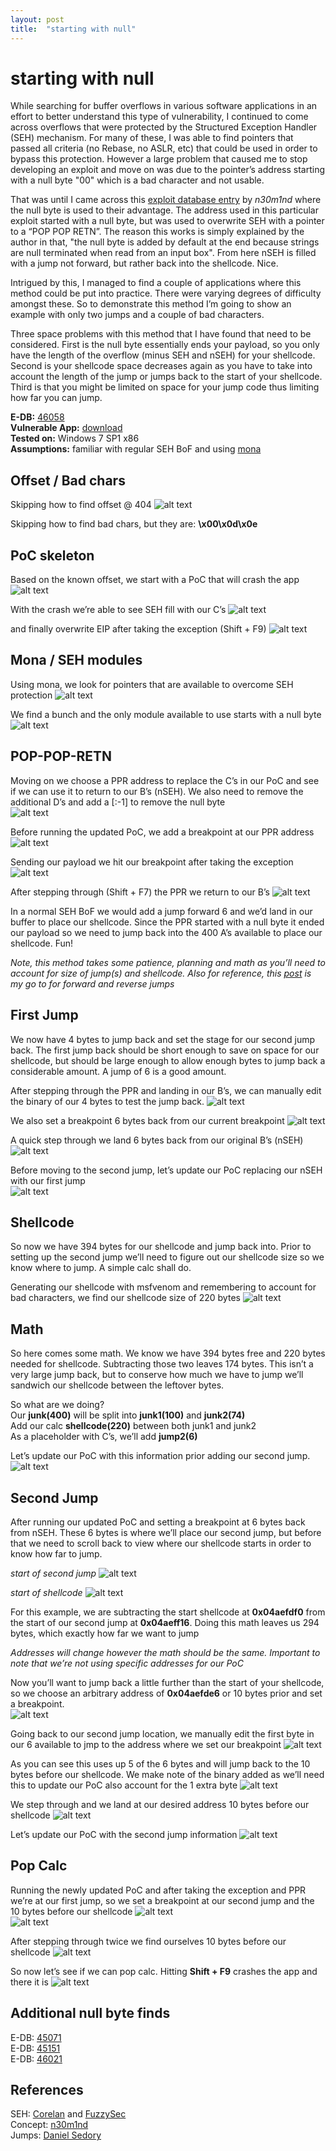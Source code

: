 ```yaml
---
layout: post
title:  "starting with null"
---
```


# starting with null

While searching for buffer overflows in various software applications in an effort to better understand this type of vulnerability, I continued to come across overflows that were protected by the Structured Exception Handler (SEH) mechanism.  For many of these, I was able to find pointers that passed all criteria (no Rebase, no ASLR, etc) that could be used in order to bypass this protection.  However a large problem that caused me to stop developing an exploit and move on was due to the pointer’s address starting with a null byte "00" which is a bad character and not usable.

That was until I came across this [exploit database entry](https://www.exploit-db.com/exploits/40630) by *n30m1nd* where the null byte is used to their advantage.  The address used in this particular exploit started with a null byte, but was used to overwrite SEH with a pointer to a “POP POP RETN”.  The reason this works is simply explained by the author in that, "the null byte is added by default at the end because strings are null terminated when read from an input box".  From here nSEH is filled with a jump not forward, but rather back into the shellcode.  Nice. 

Intrigued by this, I managed to find a couple of applications where this method could be put into practice. There were varying degrees of difficulty amongst these. So to demonstrate this method I’m going to show an example with only two jumps and a couple of bad characters. 

Three space problems with this method that I have found that need to be considered.  First is  the null byte essentially ends your payload, so you only have the length of the overflow (minus SEH and nSEH) for your shellcode.  Second is your shellcode space decreases again as you have to take into account the length of the jump or jumps back to the start of your shellcode.  Third is that you might be limited on space for your jump code thus limiting how far you can jump.

**E-DB:** [46058](https://www.exploit-db.com/exploits/46058)<br>
**Vulnerable App:** [download](https://www.exploit-db.com/apps/6875ea0357dab3ea57d8af67cf67ad83-tsmanager_setup_3.1.0.238.exe)<br>
**Tested on:** Windows 7 SP1 x86<br>
**Assumptions:** familiar with regular SEH BoF and using [mona](https://github.com/corelan/mona)

## Offset / Bad chars
Skipping how to find offset @ 404
	![alt text](../images/null/pattern-offset.png)

Skipping how to find bad chars, but they are:
	**\x00\x0d\x0e**

## PoC skeleton
Based on the known offset, we start with a PoC that will crash the app
![alt text](../images/null/poc-crash.png)

With the crash we’re able to see SEH fill with our C’s 
![alt text](../images/null/nseh-seh.png)

and finally overwrite EIP after taking the exception (Shift + F9)
![alt text](../images/null/eip.png)

## Mona / SEH modules
Using mona, we look for pointers that are available to overcome SEH protection
![alt text](../images/null/mona-seh.png)

We find a bunch and the only module available to use starts with a null byte
![alt text](../images/null/mona-modules.png)

## POP-POP-RETN
Moving on we choose a PPR address to replace the C’s in our PoC and see if we can use it to return to our B’s (nSEH). We also need to remove the additional D’s and add a [:-1] to remove the null byte<br>
![alt text](../images/null/poc1.png)

Before running the updated PoC, we add a breakpoint at our PPR address
![alt text](../images/null/poc1-1.png)

Sending our payload we hit our breakpoint after taking the exception 
![alt text](../images/null/poc1-2.png)

After stepping through (Shift + F7) the PPR we return to our B’s
![alt text](../images/null/poc1-3.png)

In a normal SEH BoF we would add a jump forward 6 and we’d land in our buffer to place our shellcode.  Since the PPR started with a null byte it ended our payload so we need to jump back into the 400 A’s available to place our shellcode.  Fun!

*Note, this method takes some patience, planning and math as you’ll need to account for size of jump(s) and shellcode.  Also for reference, this [post](https://thestarman.pcministry.com/asm/2bytejumps.htm) is my go to for forward and reverse jumps*

## First Jump
We now have 4 bytes to jump back and set the stage for our second jump back.  The first jump back should be short enough to save on space for our shellcode, but should be large enough to allow enough bytes to jump back a considerable amount.  A jump of 6 is a good amount.

After stepping through the PPR and landing in our B’s, we can manually edit the binary of our 4 bytes to test the jump back. 
![alt text](../images/null/poc2-1.png)

We also set a breakpoint 6 bytes back from our current breakpoint
![alt text](../images/null/poc2-2.png)

A quick step through we land 6 bytes back from our original B’s (nSEH)
![alt text](../images/null/poc2-3.png)

Before moving to the second jump, let’s update our PoC replacing our nSEH with our first jump<br>
![alt text](../images/null/poc2.png)

## Shellcode
So now we have 394 bytes for our shellcode and jump back into.  Prior to setting up the second jump we’ll need to figure out our shellcode size so we know where to jump. A simple calc shall do.

Generating our shellcode with msfvenom and remembering to account for bad characters, we find our shellcode size of 220 bytes
![alt text](../images/null/calc.png)

## Math
So here comes some math.  We know we have 394 bytes free and 220 bytes needed for shellcode.  Subtracting those two leaves 174 bytes.  This isn’t a very large jump back, but to conserve how much we have to jump we’ll sandwich our shellcode between the leftover bytes.

So what are we doing?<br>
    Our **junk(400)** will be split into **junk1(100)** and **junk2(74)**<br>
    Add our calc **shellcode(220)** between both junk1 and junk2<br>
    As a placeholder with C’s, we’ll add **jump2(6)** <br>

Let’s update our PoC with this information prior adding our second jump. 
![alt text](../images/null/poc3.png)

## Second Jump
After running our updated PoC and setting a breakpoint at 6 bytes back from nSEH.  These 6 bytes is where we’ll place our second jump, but before that we need to scroll back to view where our shellcode starts in order to know how far to jump.

*start of second jump*
![alt text](../images/null/poc3-1.png)

*start of shellcode*
![alt text](../images/null/poc3-2.png)

For this example, we are subtracting the start shellcode at **0x04aefdf0** from the start of our second jump at **0x04aeff16**.  Doing this math leaves us 294 bytes, which exactly how far we want to jump
	
*Addresses will change however the math should be the same. Important to note that we’re not using specific addresses for our PoC*

Now you’ll want to jump back a little further than the start of your shellcode, so we choose an arbitrary address of **0x04aefde6** or 10 bytes prior and set a breakpoint.  
![alt text](../images/null/poc3-3.png)

Going back to our second jump location, we manually edit the first byte in our 6 available to jmp to the address where we set our breakpoint 
![alt text](../images/null/poc3-4.png)

As you can see this uses up 5 of the 6 bytes and will jump back to the 10 bytes before our shellcode.  We make note of the binary added as we’ll need this to update our PoC also account for the 1 extra byte
![alt text](../images/null/poc3-5.png)

We step through and we land at our desired address 10 bytes before our shellcode
![alt text](../images/null/poc3-6.png)

Let’s update our PoC with the second jump information
![alt text](../images/null/poc4.png)

## Pop Calc
Running the newly updated PoC and after taking the exception and PPR we’re at our first jump, so we set a breakpoint at our second jump and the 10 bytes before our shellcode
![alt text](../images/null/poc4-1a.png)<br>
![alt text](../images/null/poc4-1b.png)

After stepping through twice we find ourselves 10 bytes before our shellcode
![alt text](../images/null/poc4-2.png)

So now let’s see if we can pop calc. Hitting **Shift + F9** crashes the app and there it is
![alt text](../images/null/poc4-3.png)

## Additional null byte finds
E-DB: [45071](https://www.exploit-db.com/exploits/45071)<br>
E-DB: [45151](https://www.exploit-db.com/exploits/45151)<br>
E-DB: [46021](https://www.exploit-db.com/exploits/46021)

## References
SEH: [Corelan](https://www.corelan.be/index.php/2009/07/25/writing-buffer-overflow-exploits-a-quick-and-basic-tutorial-part-3-seh/) and [FuzzySec](http://fuzzysecurity.com/tutorials/expDev/3.html)<br>
Concept: [n30m1nd](https://www.exploit-db.com/exploits/40630) <br>
Jumps: [Daniel Sedory](https://thestarman.pcministry.com/asm/2bytejumps.htm)

